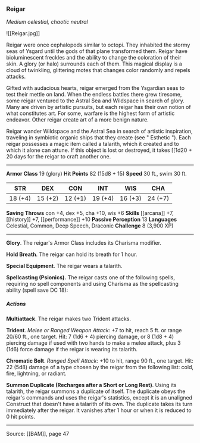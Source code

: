 ### Reigar
_Medium celestial, chaotic neutral_

![[Reigar.jpg]]

Reigar were once cephalopods similar to octopi. They inhabited the stormy seas of Ysgard until the gods of that plane transformed them. Reigar have bioluminescent freckles and the ability to change the coloration of their skin. A glory (or halo) surrounds each of them. This magical display is a cloud of twinkling, glittering motes that changes color randomly and repels attacks.

Gifted with audacious hearts, reigar emerged from the Ysgardian seas to test their mettle on land. When the endless battles there grew tiresome, some reigar ventured to the Astral Sea and Wildspace in search of glory. Many are driven by artistic pursuits, but each reigar has their own notion of what constitutes art. For some, warfare is the highest form of artistic endeavor. Other reigar create art of a more benign nature.

Reigar wander Wildspace and the Astral Sea in search of artistic inspiration, traveling in symbiotic organic ships that they create (see " Esthetic "). Each reigar possesses a magic item called a talarith, which it created and to which it alone can attune. If this object is lost or destroyed, it takes [[1d20 + 20 days for the reigar to craft another one.




---

**Armor Class** 19 (glory)
**Hit Points** 82 (15d8 + 15)
**Speed** 30 ft., swim 30 ft.

| STR     | DEX     | CON     | INT     | WIS     | CHA     |
|---------|---------|---------|---------|---------|---------|
| 18 (+4) | 15 (+2) | 12 (+1) | 19 (+4) | 16 (+3) | 24 (+7) |

**Saving Throws** con +4, dex +5, cha +10, wis +6
**Skills** [[arcana]] +7, [[history]] +7, [[performance]] +10
**Passive Perception** 13
**Languages** Celestial, Common, Deep Speech, Draconic
**Challenge** 8 (3,900 XP)

---

**Glory**. The reigar's Armor Class includes its Charisma modifier.

**Hold Breath**. The reigar can hold its breath for 1 hour.

**Special Equipment**. The reigar wears a talarith.

**Spellcasting (Psionics).** The reigar casts one of the following spells, requiring no spell components and using Charisma as the spellcasting ability (spell save DC 18):

##### Actions
**Multiattack**. The reigar makes two Trident attacks.

**Trident**. _Melee or Ranged Weapon Attack:_ +7 to hit, reach 5 ft. or range 20/60 ft., one target. Hit: 7 (1d6 + 4) piercing damage, or 8 (1d8 + 4) piercing damage if used with two hands to make a melee attack, plus 3 (1d6) force damage if the reigar is wearing its talarith.

**Chromatic Bolt**. _Ranged Spell Attack:_ +10 to hit, range 90 ft., one target. Hit: 22 (5d8) damage of a type chosen by the reigar from the following list: cold, fire, lightning, or radiant.

**Summon Duplicate (Recharges after a Short or Long Rest)**. Using its talarith, the reigar summons a duplicate of itself. The duplicate obeys the reigar's commands and uses the reigar's statistics, except it is an unaligned Construct that doesn't have a talarith of its own. The duplicate takes its turn immediately after the reigar. It vanishes after 1 hour or when it is reduced to 0 hit points.


---

Source: [[BAM]], page 47